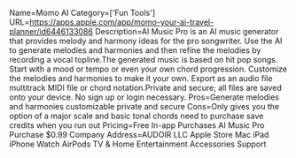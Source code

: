 Name=Momo AI
Category=['Fun Tools']
URL=https://apps.apple.com/app/momo-your-ai-travel-planner/id6446133086
Description=AI Music Pro is an AI music generator that provides melody and harmony ideas for the pro songwriter. Use the AI to generate melodies and harmonies and then refine the melodies by recording a vocal topline.The generated music is based on hit pop songs. Start with a mood or tempo or even your own chord progression. Customize the melodies and harmonies to make it your own. Export as an audio file multitrack MIDI file or chord notation.Private and secure; all files are saved onto your device. No sign up or login necessary.
Pros=Generate melodies and harmonies customizable private and secure
Cons=Only gives you the option of a major scale and basic tonal chords need to purchase save credits when you run out
Pricing=Free In-app Purchases AI Music Pro Purchase $0.99
Company Address=AUDOIR LLC Apple Store Mac iPad iPhone Watch AirPods TV & Home Entertainment Accessories Support
